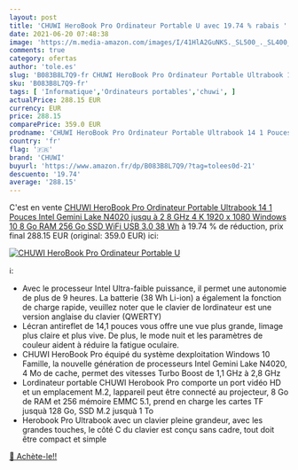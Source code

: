 ```yaml
---
layout: post
title: 'CHUWI HeroBook Pro Ordinateur Portable U avec 19.74 % rabais '
date: 2021-06-20 07:48:38
image: 'https://m.media-amazon.com/images/I/41HlA2GuNKS._SL500_._SL400_.jpg'
comments: true
category: ofertas
author: 'tole.es'
slug: 'B083B8L7Q9-fr CHUWI HeroBook Pro Ordinateur Portable Ultrabook 14 1...'
sku: 'B083B8L7Q9-fr'
tags: [ 'Informatique','Ordinateurs portables','chuwi', ]
actualPrice: 288.15 EUR
currency: EUR
price: 288.15
comparePrice: 359.0 EUR
prodname: 'CHUWI HeroBook Pro Ordinateur Portable Ultrabook 14 1 Pouces Intel Gemini Lake N4020 jusqu à 2 8 GHz  4 K 1920 x 1080  Windows 10  8 Go RAM 256 Go SSD  WiFi  USB 3.0  38 Wh'
country: 'fr'
flag: '🇫🇷'
brand: 'CHUWI'
buyurl: 'https://www.amazon.fr/dp/B083B8L7Q9/?tag=tolees0d-21'
descuento: '19.74'
average: '288.15'
---
```


C'est en vente [CHUWI HeroBook Pro Ordinateur Portable Ultrabook 14 1 Pouces Intel Gemini Lake N4020 jusqu à 2 8 GHz  4 K 1920 x 1080  Windows 10  8 Go RAM 256 Go SSD  WiFi  USB 3.0  38 Wh](https://www.amazon.fr/dp/B083B8L7Q9/?tag=tolees0d-21)  à  19.74 % de réduction, prix final  288.15 EUR (original: 359.0 EUR) ici:

[![CHUWI HeroBook Pro Ordinateur Portable U](https://m.media-amazon.com/images/I/41HlA2GuNKS._SL500_._SL400_.jpg)](https://www.amazon.fr/dp/B083B8L7Q9/?tag=tolees0d-21)

ℹ️:

- Avec le processeur Intel Ultra-faible puissance, il permet une autonomie de plus de 9 heures. La batterie (38 Wh Li-ion) a également la fonction de charge rapide, veuillez noter que le clavier de lordinateur est une version anglaise du clavier (QWERTY)
- Lécran antireflet de 14,1 pouces vous offre une vue plus grande, limage plus claire et plus vive. De plus, le mode nuit et les paramètres de couleur aident à réduire la fatigue oculaire.
- CHUWI HeroBook Pro équipé du système dexploitation Windows 10 Famille, la nouvelle génération de processeurs Intel Gemini Lake N4020, 4 Mo de cache, permet des vitesses Turbo Boost de 1,1 GHz à 2,8 GHz
- Lordinateur portable CHUWI Herobook Pro comporte un port vidéo HD et un emplacement M.2, lappareil peut être connecté au projecteur, 8 Go de RAM et 256 mémoire EMMC 5.1, prend en charge les cartes TF jusquà 128 Go, SSD M.2 jusquà 1 To
- Herobook Pro Ultrabook avec un clavier pleine grandeur, avec les grandes touches, le côté C du clavier est conçu sans cadre, tout doit être compact et simple

[🛒 Achète-le!!](https://www.amazon.fr/dp/B083B8L7Q9/?tag=tolees0d-21)
